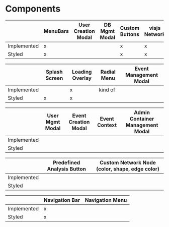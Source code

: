 # Components

|             | MenuBars | User Creation Modal | DB Mgmt Modal | Custom Buttons | visjs Network |
| ----------- | -------- | ------------------- | ------------- | -------------- | ------------- |
| Implemented | x        |                     |               | x              | x             |
| Styled      | x        |                     |               | x              | x             |

|             | Splash Screen | Loading Overlay | Radial Menu | Event Management Modal |
| ----------- | ------------- | --------------- | ----------- | ---------------------- |
| Implemented |               | x               | kind of     |                        |
| Styled      | x             | x               |             |                        |

|             | User Mgmt Modal | Event Creation Modal | Event Context | Admin Container Management Modal |
| ----------- | --------------- | -------------------- | ------------- | -------------------------------- |
| Implemented |
| Styled      |

|             | Predefined Analysis Button | Custom Network Node (color, shape, edge color) |
| ----------- | -------------------------- | ---------------------------------------------- |
| Implemented |                            |                                                |
| Styled      |                            |                                                |

|             | Navigation Bar | Navigation Menu |
| ----------- | -------------- | --------------- |
| Implemented | x              |                 |
| Styled      | x              |                 |
